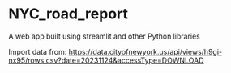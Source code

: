 # NYC_road_report
A web app built using streamlit and other Python libraries

Import data from: https://data.cityofnewyork.us/api/views/h9gi-nx95/rows.csv?date=20231124&accessType=DOWNLOAD
